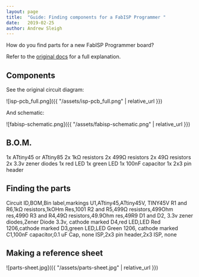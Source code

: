 ```yaml
---
layout: page
title:  "Guide: Finding components for a FabISP Programmer "
date:   2019-02-25
author: Andrew Sleigh
---
```


How do you find parts for a new FabISP Programmer board?

<!--more-->

Refer to the [original docs](http://fab.cba.mit.edu/classes/863.16/doc/projects/ftsmin/index.html) for a full explanation.

## Components

See the original circuit diagram: 

![isp-pcb_full.png]({{ "/assets/isp-pcb_full.png" | relative_url }})

And schematic:

![fabisp-schematic.png]({{ "/assets/fabisp-schematic.png" | relative_url }})


## B.O.M.

1x ATtiny45 or ATtiny85
2x 1kΩ resistors
2x 499Ω resistors
2x 49Ω resistors
2x 3.3v zener diodes
1x red LED
1x green LED
1x 100nF capacitor
1x 2x3 pin header


## Finding the parts

Circuit ID,BOM,Bin label,markings
U1,ATtiny45,ATtiny45V, TINY45V
R1 and R6,1kΩ resistors,1kOHm Res,1001
R2 and R5,499Ω resistors,499Ohm res,4990
R3 and R4,49Ω resistors,49.9Ohm res,49R9
D1 and D2, 3.3v zener diodes,Zener Diode 3.3v, cathode marked
D4,red LED,LED Red 1206,cathode marked
D3,green LED,LED Green 1206, cathode marked
C1,100nF capacitor,0.1 uF Cap, none
ISP,2x3 pin header,2x3 ISP, none


## Making a reference sheet

![parts-sheet.jpg]({{ "/assets/parts-sheet.jpg" | relative_url }})

